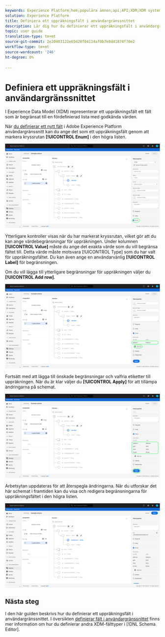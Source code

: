 ```yaml
---
keywords: Experience Platform;hem;populära ämnen;api;API;XDM;XDM system;experience data model;data model;ui;workspace;enum;field;
solution: Experience Platform
title: Definiera ett uppräkningsfält i användargränssnittet
description: Lär dig hur du definierar ett uppräkningsfält i användargränssnittet för Experience Platform.
topic: user guide
translation-type: tm+mt
source-git-commit: 2e20403122e65d28f04114af9b7e8d41874f76e2
workflow-type: tm+mt
source-wordcount: '246'
ht-degree: 0%

---
```



# Definiera ett uppräkningsfält i användargränssnittet

I Experience Data Model (XDM) representerar ett uppräkningsfält ett fält som är begränsat till en fördefinierad lista med godkända värden.

När [du definierar ett nytt fält](./overview.md#define) i Adobe Experience Platform användargränssnitt kan du ange det som ett uppräkningsfält genom att markera kryssrutan **[!UICONTROL Enum]** i den högra listen.

![](../../images/ui/fields/special/enum.png)

Ytterligare kontroller visas när du har markerat kryssrutan, vilket gör att du kan ange värdebegränsningar för uppräkningen. Under kolumnen **[!UICONTROL Value]** måste du ange det exakta värde som du vill begränsa fältet till. Detta värde måste motsvara [!UICONTROL Type] som du har valt för uppräkningsfältet. Du kan även ange en användarvänlig **[!UICONTROL Label]** för begränsningen.

Om du vill lägga till ytterligare begränsningar för uppräkningen väljer du **[!UICONTROL Add row]**.

![](../../images/ui/fields/special/enum-add-row.png)

Fortsätt med att lägga till önskade begränsningar och valfria etiketter till uppräkningen. När du är klar väljer du **[!UICONTROL Apply]** för att tillämpa ändringarna på schemat.

![](../../images/ui/fields/special/enum-configured.png)

Arbetsytan uppdateras för att återspegla ändringarna. När du utforskar det här schemat i framtiden kan du visa och redigera begränsningarna för uppräkningsfältet i den högra listen.

![](../../images/ui/fields/special/enum-applied.png)

## Nästa steg

I den här guiden beskrivs hur du definierar ett uppräkningsfält i användargränssnittet. I översikten [definierar fält i användargränssnittet](./overview.md#special) finns mer information om hur du definierar andra XDM-fälttyper i [!DNL Schema Editor].